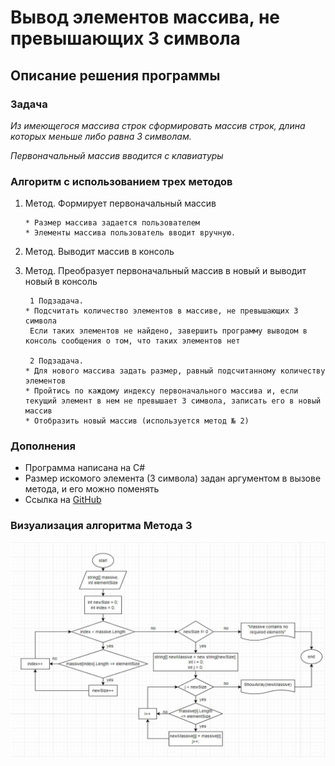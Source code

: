 #  Вывод элементов массива, не превышающих 3 символа
## Описание решения программы 

### **Задача**

_Из имеющегося массива строк сформировать массив строк, длина которых меньше либо равна 3 символам._

_Первоначальный массив вводится с клавиатуры_

### **Алгоритм с использованием трех методов**
1. Метод. Формирует первоначальный массив

       * Размер массива задается пользователем
       * Элементы массива пользователь вводит вручную. 

2. Метод. Выводит массив в консоль

3. Метод. Преобразует первоначальный массив в новый и выводит новый в консоль
    
        1 Подзадача.
       * Подсчитать количество элементов в массиве, не превышающих 3 символа
        Если таких элементов не найдено, завершить программу выводом в консоль сообщения о том, что таких элементов нет

        2 Подзадача.
       * Для нового массива задать размер, равный подсчитанному количеству элементов
       * Пройтись по каждому индексу первоначального массива и, если текущий элемент в нем не превышает 3 символа, записать его в новый массив
       * Отобразить новый массив (используется метод № 2)


### **Дополнения**
* Программа написана на C#
* Размер искомого элемента (3 символа) задан аргументом в вызове метода, и его можно поменять
* Ссылка на [GitHub](https://github.com/EzhVino/Focal.git)

### **Визуализация алгоритма Метода 3**

![Картинка не отображается :(](Flowchart.jpg)
